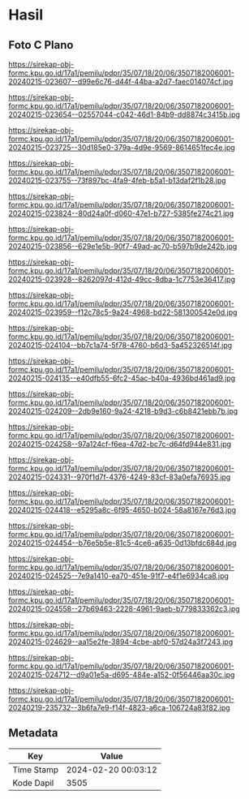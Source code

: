 # Hasil

## Foto C Plano

https://sirekap-obj-formc.kpu.go.id/17a1/pemilu/pdpr/35/07/18/20/06/3507182006001-20240215-023607--d99e6c76-d44f-44ba-a2d7-faec014074cf.jpg

https://sirekap-obj-formc.kpu.go.id/17a1/pemilu/pdpr/35/07/18/20/06/3507182006001-20240215-023654--02557044-c042-46d1-84b9-dd8874c3415b.jpg

https://sirekap-obj-formc.kpu.go.id/17a1/pemilu/pdpr/35/07/18/20/06/3507182006001-20240215-023725--30d185e0-379a-4d9e-9569-8614651fec4e.jpg

https://sirekap-obj-formc.kpu.go.id/17a1/pemilu/pdpr/35/07/18/20/06/3507182006001-20240215-023755--73f897bc-4fa9-4feb-b5a1-b13daf2f1b28.jpg

https://sirekap-obj-formc.kpu.go.id/17a1/pemilu/pdpr/35/07/18/20/06/3507182006001-20240215-023824--80d24a0f-d060-47e1-b727-5385fe274c21.jpg

https://sirekap-obj-formc.kpu.go.id/17a1/pemilu/pdpr/35/07/18/20/06/3507182006001-20240215-023856--629e1e5b-90f7-49ad-ac70-b597b9de242b.jpg

https://sirekap-obj-formc.kpu.go.id/17a1/pemilu/pdpr/35/07/18/20/06/3507182006001-20240215-023928--8262097d-412d-49cc-8dba-1c7753e36417.jpg

https://sirekap-obj-formc.kpu.go.id/17a1/pemilu/pdpr/35/07/18/20/06/3507182006001-20240215-023959--f12c78c5-9a24-4968-bd22-581300542e0d.jpg

https://sirekap-obj-formc.kpu.go.id/17a1/pemilu/pdpr/35/07/18/20/06/3507182006001-20240215-024104--bb7c1a74-5f78-4760-b6d3-5a452326514f.jpg

https://sirekap-obj-formc.kpu.go.id/17a1/pemilu/pdpr/35/07/18/20/06/3507182006001-20240215-024135--e40dfb55-6fc2-45ac-b40a-4936bd461ad9.jpg

https://sirekap-obj-formc.kpu.go.id/17a1/pemilu/pdpr/35/07/18/20/06/3507182006001-20240215-024209--2db9e160-9a24-4218-b9d3-c6b8421ebb7b.jpg

https://sirekap-obj-formc.kpu.go.id/17a1/pemilu/pdpr/35/07/18/20/06/3507182006001-20240215-024258--97a124cf-f6ea-47d2-bc7c-d64fd944e831.jpg

https://sirekap-obj-formc.kpu.go.id/17a1/pemilu/pdpr/35/07/18/20/06/3507182006001-20240215-024331--970f1d7f-4376-4249-83cf-83a0efa76935.jpg

https://sirekap-obj-formc.kpu.go.id/17a1/pemilu/pdpr/35/07/18/20/06/3507182006001-20240215-024418--e5295a8c-6f95-4650-b024-58a8167e76d3.jpg

https://sirekap-obj-formc.kpu.go.id/17a1/pemilu/pdpr/35/07/18/20/06/3507182006001-20240215-024454--b76e5b5e-81c5-4ce6-a635-0d13bfdc684d.jpg

https://sirekap-obj-formc.kpu.go.id/17a1/pemilu/pdpr/35/07/18/20/06/3507182006001-20240215-024525--7e9a1410-ea70-451e-91f7-e4f1e6934ca8.jpg

https://sirekap-obj-formc.kpu.go.id/17a1/pemilu/pdpr/35/07/18/20/06/3507182006001-20240215-024558--27b69463-2228-4961-9aeb-b779833362c3.jpg

https://sirekap-obj-formc.kpu.go.id/17a1/pemilu/pdpr/35/07/18/20/06/3507182006001-20240215-024629--aa15e2fe-3894-4cbe-abf0-57d24a3f7243.jpg

https://sirekap-obj-formc.kpu.go.id/17a1/pemilu/pdpr/35/07/18/20/06/3507182006001-20240215-024712--d9a01e5a-d695-484e-a152-0f56446aa30c.jpg

https://sirekap-obj-formc.kpu.go.id/17a1/pemilu/pdpr/35/07/18/20/06/3507182006001-20240219-235732--3b6fa7e9-f14f-4823-a6ca-106724a83f82.jpg


## Metadata

| Key        | Value               |
| ---------- | ------------------- |
| Time Stamp | 2024-02-20 00:03:12 |
| Kode Dapil | 3505                |



